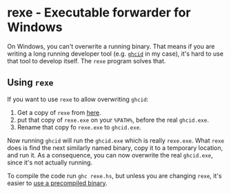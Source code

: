# rexe - Executable forwarder for Windows

On Windows, you can't overwrite a running binary. That means if you are writing a long running developer tool (e.g. [`ghcid`](https://github.com/ndmitchell/ghcid) in my case), it's hard to use that tool to develop itself. The `rexe` program solves that.

## Using `rexe`

If you want to use `rexe` to allow overwriting `ghcid`:

1. Get a copy of `rexe` from [here](https://github.com/ndmitchell/rexe/releases/download/v1/rexe.exe).
2. put that copy of `rexe.exe` on your `%PATH%`, before the real `ghcid.exe`.
3. Rename that copy fo `rexe.exe` to `ghcid.exe`.

Now running `ghcid` will run the `ghcid.exe` which is really `rexe.exe`. What `rexe` does is find the next similarly named binary, copy it to a temporary location, and run it. As a consequence, you can now overwrite the real `ghcid.exe`, since it's not actually running.

To compile the code run `ghc rexe.hs`, but unless you are changing `rexe`, it's easier to [use a precompiled binary](https://github.com/ndmitchell/rexe/releases/download/v1/rexe.exe).
